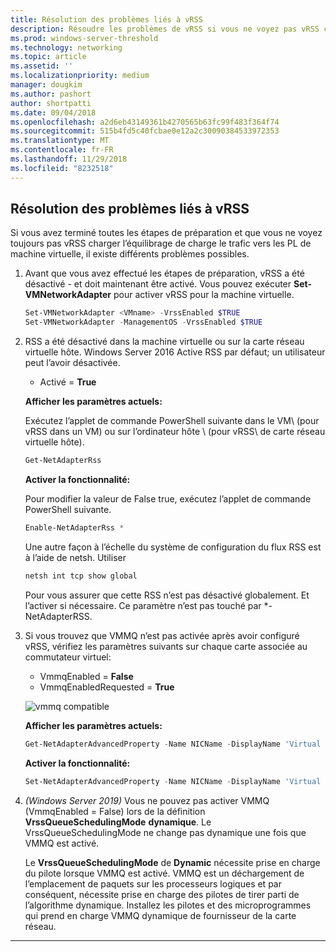```yaml
---
title: Résolution des problèmes liés à vRSS
description: Résoudre les problèmes de vRSS si vous ne voyez pas vRSS charger l’équilibrage de charge le trafic vers les PL de machine virtuelle.
ms.prod: windows-server-threshold
ms.technology: networking
ms.topic: article
ms.assetid: ''
ms.localizationpriority: medium
manager: dougkim
ms.author: pashort
author: shortpatti
ms.date: 09/04/2018
ms.openlocfilehash: a2d6eb43149361b4270565b63fc99f483f364f74
ms.sourcegitcommit: 515b4fd5c40fcbae0e12a2c30090384533972353
ms.translationtype: MT
ms.contentlocale: fr-FR
ms.lasthandoff: 11/29/2018
ms.locfileid: "8232518"
---
```

## Résolution des problèmes liés à vRSS

Si vous avez terminé toutes les étapes de préparation et que vous ne voyez toujours pas vRSS charger l’équilibrage de charge le trafic vers les PL de machine virtuelle, il existe différents problèmes possibles.

1. Avant que vous avez effectué les étapes de préparation, vRSS a été désactivé - et doit maintenant être activé. Vous pouvez exécuter **Set-VMNetworkAdapter** pour activer vRSS pour la machine virtuelle.

   ```PowerShell
   Set-VMNetworkAdapter <VMname> -VrssEnabled $TRUE
   Set-VMNetworkAdapter -ManagementOS -VrssEnabled $TRUE
   ```

2. RSS a été désactivé dans la machine virtuelle ou sur la carte réseau virtuelle hôte. Windows Server 2016 Active RSS par défaut; un utilisateur peut l’avoir désactivée. 

   - Activé = **True**

   **Afficher les paramètres actuels:** 

   Exécutez l’applet de commande PowerShell suivante dans le VM\ (pour vRSS dans un VM\) ou sur l’ordinateur hôte \ (pour vRSS\ de carte réseau virtuelle hôte).

   ```PowerShell
   Get-NetAdapterRss
   ```

   **Activer la fonctionnalité:** 

   Pour modifier la valeur de False true, exécutez l’applet de commande PowerShell suivante.

   ```PowerShell
   Enable-NetAdapterRss *
   ```
   
   Une autre façon à l’échelle du système de configuration du flux RSS est à l’aide de netsh. Utiliser 
   
    ```cmd
   netsh int tcp show global
   ```
   
   Pour vous assurer que cette RSS n’est pas désactivé globalement. Et l’activer si nécessaire. Ce paramètre n’est pas touché par *-NetAdapterRSS.

3. Si vous trouvez que VMMQ n’est pas activée après avoir configuré vRSS, vérifiez les paramètres suivants sur chaque carte associée au commutateur virtuel:

   - VmmqEnabled = **False**
   - VmmqEnabledRequested = **True**

   ![vmmq compatible](../../media/vmmq-enabled.png)

   **Afficher les paramètres actuels:** 

   ```PowerShell
   Get-NetAdapterAdvancedProperty -Name NICName -DisplayName 'Virtual Switch RSS'
   ```

   **Activer la fonctionnalité:** 

   ```PowerShell
   Set-NetAdapterAdvancedProperty -Name NICName -DisplayName 'Virtual Switch RSS' -DisplayValue Enabled”
   ```
 
4. _(Windows Server 2019)_ Vous ne pouvez pas activer VMMQ (VmmqEnabled = False) lors de la définition **VrssQueueSchedulingMode** **dynamique**. Le VrssQueueSchedulingMode ne change pas dynamique une fois que VMMQ est activé.<p>Le **VrssQueueSchedulingMode** de **Dynamic** nécessite prise en charge du pilote lorsque VMMQ est activé.  VMMQ est un déchargement de l’emplacement de paquets sur les processeurs logiques et par conséquent, nécessite prise en charge des pilotes de tirer parti de l’algorithme dynamique.  Installez les pilotes et des microprogrammes qui prend en charge VMMQ dynamique de fournisseur de la carte réseau.



---
